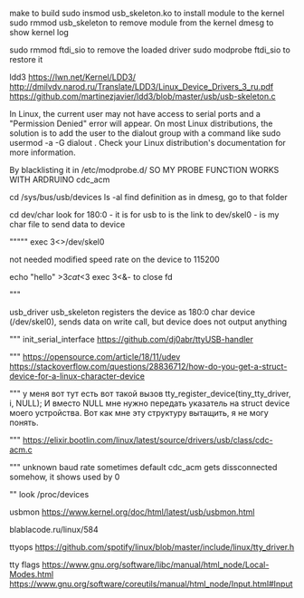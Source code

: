 make to build
sudo insmod usb_skeleton.ko to install module to the kernel
sudo rmmod usb_skeleton to remove module from the kernel
dmesg to show kernel log

sudo rmmod ftdi_sio to remove the loaded driver
sudo modprobe ftdi_sio to restore it

ldd3
https://lwn.net/Kernel/LDD3/
http://dmilvdv.narod.ru/Translate/LDD3/Linux_Device_Drivers_3_ru.pdf
https://github.com/martinezjavier/ldd3/blob/master/usb/usb-skeleton.c



In Linux, the current user may not have access to serial ports and a "Permission Denied" error will appear. On most Linux distributions, the solution is to add the user to the dialout group with a command like sudo usermod -a -G dialout <USERNAME>. Check your Linux distribution's documentation for more information.

By blacklisting it in /etc/modprobe.d/ SO MY PROBE FUNCTION WORKS WITH ARDRUINO  cdc_acm

cd /sys/bus/usb/devices
ls -al
find definition as in dmesg, go to that folder

cd dev/char look for 180:0 - it is for usb to is the link to
dev/skel0 - is my char file to send data to device

"""""
exec 3<>/dev/skel0
<!-- stty -F /dev/skel0 9600 cs8 -cstopb -parenb --> not needed modified speed rate on the device to 115200
echo "hello" >$3
cat <$3
exec 3<&-  to close fd

"""

usb_driver usb_skeleton registers the device as 180:0 char device (/dev/skel0), sends data on write call, but device does not output anything

"""
init_serial_interface
https://github.com/dj0abr/ttyUSB-handler

"""
https://opensource.com/article/18/11/udev
https://stackoverflow.com/questions/28836712/how-do-you-get-a-struct-device-for-a-linux-character-device

"""
у меня вот тут есть вот такой вызов tty_register_device(tiny_tty_driver, i, NULL); И вместо NULL мне нужно передать указатель на struct device моего устройства. Вот как мне эту структуру вытащить, я не могу понять.

"""
https://elixir.bootlin.com/linux/latest/source/drivers/usb/class/cdc-acm.c

"""
unknown baud rate sometimes
default cdc_acm gets dissconnected somehow, it shows used by 0

""
look /proc/devices


usbmon
https://www.kernel.org/doc/html/latest/usb/usbmon.html


blablacode.ru/linux/584

ttyops
https://github.com/spotify/linux/blob/master/include/linux/tty_driver.h


tty flags
https://www.gnu.org/software/libc/manual/html_node/Local-Modes.html
https://www.gnu.org/software/coreutils/manual/html_node/Input.html#Input
